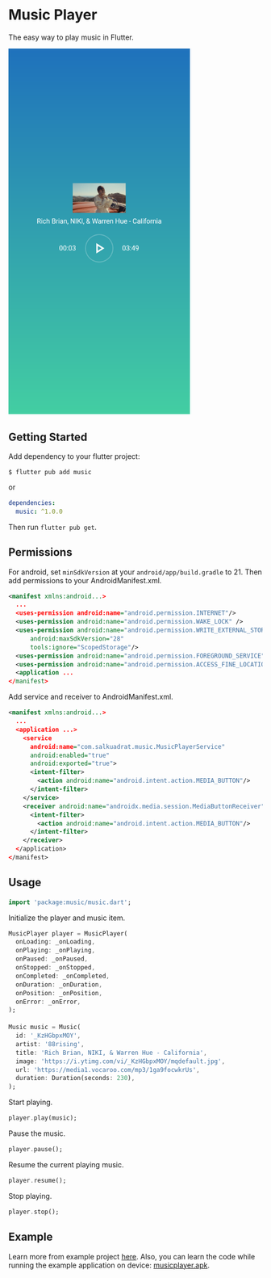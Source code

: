 # Music Player

The easy way to play music in Flutter.

<img src="https://github.com/salkuadrat/music/raw/master/screenshot.png" alt="universe" width="360">

## Getting Started

Add dependency to your flutter project:

```
$ flutter pub add music
```

or

```yaml
dependencies:
  music: ^1.0.0
```

Then run `flutter pub get`.

## Permissions

For android, set `minSdkVersion` at your `android/app/build.gradle` to 21. Then add permissions to your AndroidManifest.xml.

```xml
<manifest xmlns:android...>
  ...
  <uses-permission android:name="android.permission.INTERNET"/>
  <uses-permission android:name="android.permission.WAKE_LOCK" />
  <uses-permission android:name="android.permission.WRITE_EXTERNAL_STORAGE"
      android:maxSdkVersion="28"
      tools:ignore="ScopedStorage"/>
  <uses-permission android:name="android.permission.FOREGROUND_SERVICE" />
  <uses-permission android:name="android.permission.ACCESS_FINE_LOCATION" />
  <application ...
</manifest>
```

Add service and receiver to AndroidManifest.xml.

```xml
<manifest xmlns:android...>
  ...
  <application ...>
    <service 
      android:name="com.salkuadrat.music.MusicPlayerService" 
      android:enabled="true"
      android:exported="true">
      <intent-filter>
        <action android:name="android.intent.action.MEDIA_BUTTON"/>
      </intent-filter>
    </service>
    <receiver android:name="androidx.media.session.MediaButtonReceiver">
      <intent-filter>
        <action android:name="android.intent.action.MEDIA_BUTTON"/>
      </intent-filter>
    </receiver>
  </application>
</manifest>
```

## Usage 

```dart
import 'package:music/music.dart';
```

Initialize the player and music item.

```dart
MusicPlayer player = MusicPlayer(
  onLoading: _onLoading,
  onPlaying: _onPlaying,
  onPaused: _onPaused,
  onStopped: _onStopped,
  onCompleted: _onCompleted,
  onDuration: _onDuration,
  onPosition: _onPosition,
  onError: _onError,
);

Music music = Music(
  id: '_KzHGbpxMOY',
  artist: '88rising',
  title: 'Rich Brian, NIKI, & Warren Hue - California',
  image: 'https://i.ytimg.com/vi/_KzHGbpxMOY/mqdefault.jpg',
  url: 'https://media1.vocaroo.com/mp3/1ga9focwkrUs',
  duration: Duration(seconds: 230),
);
```

Start playing.

```dart
player.play(music);
```

Pause the music.

```dart
player.pause();
```

Resume the current playing music.

```dart
player.resume();
```

Stop playing.

```dart
player.stop();
```

## Example 

Learn more from example project [here](example). Also, you can learn the code while running the example application on device: [musicplayer.apk](music.apk).
